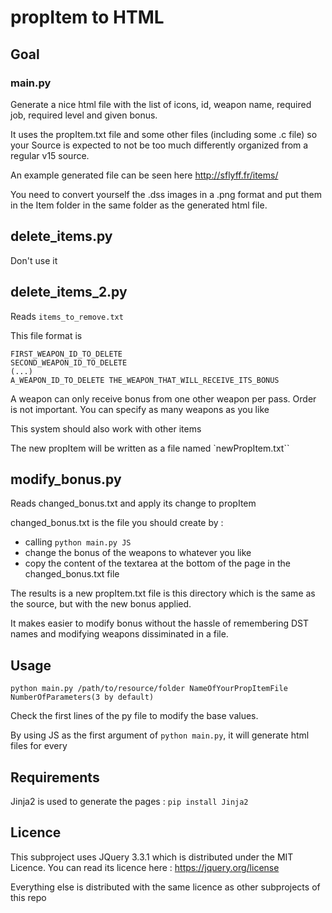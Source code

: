 # propItem to HTML

## Goal

### main.py

Generate a nice html file with the list of icons, id, weapon name, required job, required level and given bonus.

It uses the propItem.txt file and some other files (including some .c file) so your Source is expected to not be too much differently organized from a regular v15 source.

An example generated file can be seen here http://sflyff.fr/items/

You need to convert yourself the .dss images in a .png format and put them in the Item folder in the same folder as the generated html file.

## delete_items.py

Don't use it

## delete_items_2.py

Reads `items_to_remove.txt`

This file format is
```
FIRST_WEAPON_ID_TO_DELETE
SECOND_WEAPON_ID_TO_DELETE
(...)
A_WEAPON_ID_TO_DELETE THE_WEAPON_THAT_WILL_RECEIVE_ITS_BONUS
```

A weapon can only receive bonus from one other weapon per pass. Order is not important. You can specify as many weapons as you like

This system should also work with other items

The new propItem will be written as a file named `newPropItem.txt``


## modify_bonus.py

Reads changed_bonus.txt and apply its change to propItem

changed_bonus.txt is the file you should create by :
- calling `python main.py JS`
- change the bonus of the weapons to whatever you like
- copy the content of the textarea at the bottom of the page in the changed_bonus.txt file

The results is a new propItem.txt file is this directory which is the same as the source, but with the new bonus applied.

It makes easier to modify bonus without the hassle of remembering DST names and modifying weapons dissiminated in a file.

## Usage

`python main.py /path/to/resource/folder NameOfYourPropItemFile NumberOfParameters(3 by default)`

Check the first lines of the py file to modify the base values.

By using JS as the first argument of `python main.py`, it will generate html files for every 

## Requirements

Jinja2 is used to generate the pages : `pip install Jinja2`

## Licence

This subproject uses JQuery 3.3.1 which is distributed under the MIT Licence. You can read its licence here : https://jquery.org/license

Everything else is distributed with the same licence as other subprojects of this repo